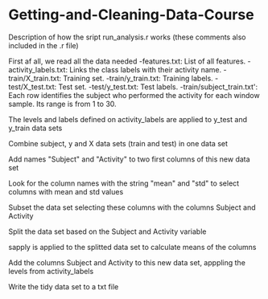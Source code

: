 Getting-and-Cleaning-Data-Course
================================

Description of how the sript run_analysis.r works
(these comments also included in the .r file)

First af all, we read all the data needed
-features.txt: List of all features.
-activity_labels.txt: Links the class labels with their activity name.
-train/X_train.txt: Training set.
-train/y_train.txt: Training labels.
-test/X_test.txt: Test set.
-test/y_test.txt: Test labels.
-train/subject_train.txt': Each row identifies the subject who performed the activity for each window sample. Its range is from 1 to 30. 

The levels and labels defined on activity_labels are applied to y_test and y_train data sets

Combine subject, y and X data sets (train and test) in one data set

Add names "Subject" and "Activity" to two first columns of this new data set 

Look for the column names with the string "mean" and "std" to select columns with mean and std values

Subset the data set selecting these columns with the columns Subject and Activity

Split the data set based on the Subject and Activity variable

sapply is applied to the splitted data set to calculate means of the columns

Add the columns Subject and Activity to this new data set, apppling the levels from activity_labels

Write the tidy data set to a txt file
